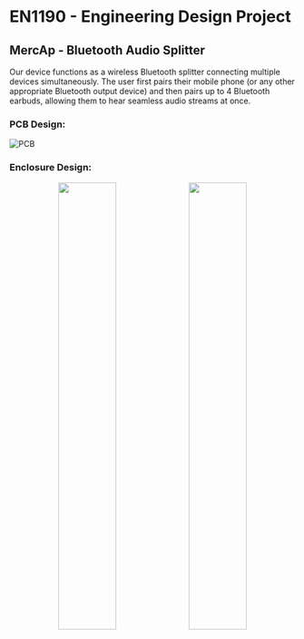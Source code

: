 # EN1190 - Engineering Design Project
## MercAp - Bluetooth Audio Splitter

Our device functions as a wireless Bluetooth splitter connecting multiple devices simultaneously. The user first pairs their mobile phone (or any other appropriate Bluetooth output device) and then pairs up to 4 Bluetooth earbuds, allowing them to hear seamless audio streams at once.

### PCB Design:

![PCB](https://github.com/user-attachments/assets/2b466447-b296-441a-af4c-e84d4025e7cc)

### Enclosure Design:

<p align="center">
  
<img src=https://github.com/user-attachments/assets/526176e6-ec3a-4680-b4bb-fa7807bccceb width="45%" />
<hspace="2pt">
<img src=https://github.com/user-attachments/assets/6c357a8c-7e67-46b1-9167-69e2a5697ab4 width="45%" />

</p>
